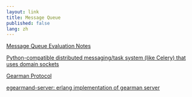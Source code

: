 ```yaml
---
layout: link
title: Message Queue
published: false
lang: zh
---
```


[Message Queue Evaluation Notes](http://wiki.secondlife.com/wiki/Message_Queue_Evaluation_Notes)

[Python-compatible distributed messaging/task system (like Celery) that uses domain sockets](http://stackoverflow.com/questions/7076944/python-compatible-distributed-messaging-task-system-like-celery-that-uses-doma)

[Gearman Protocol](http://gearman.org/index.php?id=protocol)

[egearmand-server: erlang implementation of gearman server](https://github.com/antoniogarrote/egearmand-server)



